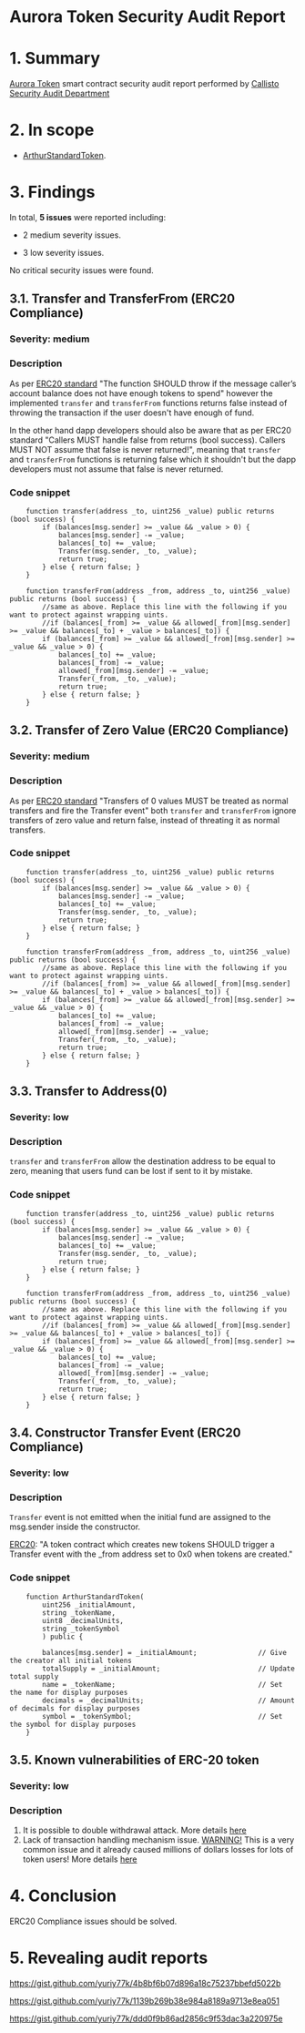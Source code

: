 # Aurora Token Security Audit Report

# 1. Summary

[Aurora Token](https://www.aurorachain.io/) smart contract security audit report performed by [Callisto Security Audit Department](https://github.com/EthereumCommonwealth/Auditing)

# 2. In scope

- [ArthurStandardToken](https://etherscan.io/address/0x9ab165d795019b6d8b3e971dda91071421305e5a#contracts).

# 3. Findings

In total, **5 issues** were reported including:

- 2 medium severity issues.

- 3 low severity issues.

No critical security issues were found.

## 3.1. Transfer and TransferFrom (ERC20 Compliance)

### Severity: medium

### Description

As per [ERC20 standard](https://eips.ethereum.org/EIPS/eip-20) "The function SHOULD throw if the message caller’s account balance does not have enough tokens to spend" however the implemented `transfer` and `transferFrom` functions returns false instead of throwing the transaction if the user doesn't have enough of fund.

In the other hand dapp developers should also be aware that as per ERC20 standard "Callers MUST handle false from returns (bool success). Callers MUST NOT assume that false is never returned!", meaning that `transfer` and `transferFrom` functions is returning false which it shouldn't but the dapp developers must not assume that false is never returned.

### Code snippet

```
    function transfer(address _to, uint256 _value) public returns (bool success) {
        if (balances[msg.sender] >= _value && _value > 0) {
            balances[msg.sender] -= _value;
            balances[_to] += _value;
            Transfer(msg.sender, _to, _value);
            return true;
        } else { return false; }
    }
```

```
    function transferFrom(address _from, address _to, uint256 _value) public returns (bool success) {
        //same as above. Replace this line with the following if you want to protect against wrapping uints.
        //if (balances[_from] >= _value && allowed[_from][msg.sender] >= _value && balances[_to] + _value > balances[_to]) {
        if (balances[_from] >= _value && allowed[_from][msg.sender] >= _value && _value > 0) {
            balances[_to] += _value;
            balances[_from] -= _value;
            allowed[_from][msg.sender] -= _value;
            Transfer(_from, _to, _value);
            return true;
        } else { return false; }
    }
```

## 3.2. Transfer of Zero Value (ERC20 Compliance)

### Severity: medium

### Description

As per [ERC20 standard](https://eips.ethereum.org/EIPS/eip-20)  "Transfers of 0 values MUST be treated as normal transfers and fire the Transfer event" both `transfer` and `transferFrom` ignore transfers of zero value and return false, instead of threating it as normal transfers.

### Code snippet

```
    function transfer(address _to, uint256 _value) public returns (bool success) {
        if (balances[msg.sender] >= _value && _value > 0) {
            balances[msg.sender] -= _value;
            balances[_to] += _value;
            Transfer(msg.sender, _to, _value);
            return true;
        } else { return false; }
    }
```

```
    function transferFrom(address _from, address _to, uint256 _value) public returns (bool success) {
        //same as above. Replace this line with the following if you want to protect against wrapping uints.
        //if (balances[_from] >= _value && allowed[_from][msg.sender] >= _value && balances[_to] + _value > balances[_to]) {
        if (balances[_from] >= _value && allowed[_from][msg.sender] >= _value && _value > 0) {
            balances[_to] += _value;
            balances[_from] -= _value;
            allowed[_from][msg.sender] -= _value;
            Transfer(_from, _to, _value);
            return true;
        } else { return false; }
    }
```

## 3.3. Transfer to Address(0)

### Severity: low

### Description

`transfer` and `transferFrom` allow the destination address to be equal to zero, meaning that users fund can be lost if sent to it by mistake.

### Code snippet

```
    function transfer(address _to, uint256 _value) public returns (bool success) {
        if (balances[msg.sender] >= _value && _value > 0) {
            balances[msg.sender] -= _value;
            balances[_to] += _value;
            Transfer(msg.sender, _to, _value);
            return true;
        } else { return false; }
    }
```

```
    function transferFrom(address _from, address _to, uint256 _value) public returns (bool success) {
        //same as above. Replace this line with the following if you want to protect against wrapping uints.
        //if (balances[_from] >= _value && allowed[_from][msg.sender] >= _value && balances[_to] + _value > balances[_to]) {
        if (balances[_from] >= _value && allowed[_from][msg.sender] >= _value && _value > 0) {
            balances[_to] += _value;
            balances[_from] -= _value;
            allowed[_from][msg.sender] -= _value;
            Transfer(_from, _to, _value);
            return true;
        } else { return false; }
    }
```

## 3.4. Constructor Transfer Event (ERC20 Compliance)

### Severity: low

### Description

`Transfer` event is not emitted when the initial fund are assigned to the msg.sender inside the constructor.

[ERC20](https://eips.ethereum.org/EIPS/eip-20): "A token contract which creates new tokens SHOULD trigger a Transfer event with the _from address set to 0x0 when tokens are created."

### Code snippet

```
    function ArthurStandardToken(
        uint256 _initialAmount,
        string _tokenName,
        uint8 _decimalUnits,
        string _tokenSymbol
        ) public {
            
        balances[msg.sender] = _initialAmount;               // Give the creator all initial tokens
        totalSupply = _initialAmount;                        // Update total supply
        name = _tokenName;                                   // Set the name for display purposes
        decimals = _decimalUnits;                            // Amount of decimals for display purposes
        symbol = _tokenSymbol;                               // Set the symbol for display purposes
    }
```

## 3.5. Known vulnerabilities of ERC-20 token

### Severity: low

### Description

1. It is possible to double withdrawal attack. More details [here](https://docs.google.com/document/d/1YLPtQxZu1UAvO9cZ1O2RPXBbT0mooh4DYKjA_jp-RLM/edit)
2. Lack of transaction handling mechanism issue. [WARNING!](https://gist.github.com/Dexaran/ddb3e89fe64bf2e06ed15fbd5679bd20) This is a very common issue and it already caused millions of dollars losses for lots of token users! More details [here](https://docs.google.com/document/d/1Feh5sP6oQL1-1NHi-X1dbgT3ch2WdhbXRevDN681Jv4/edit)

# 4. Conclusion

ERC20 Compliance issues should be solved.

# 5. Revealing audit reports

https://gist.github.com/yuriy77k/4b8bf6b07d896a18c75237bbefd5022b

https://gist.github.com/yuriy77k/1139b269b38e984a8189a9713e8ea051

https://gist.github.com/yuriy77k/ddd0f9b86ad2856c9f53dac3a220975e
